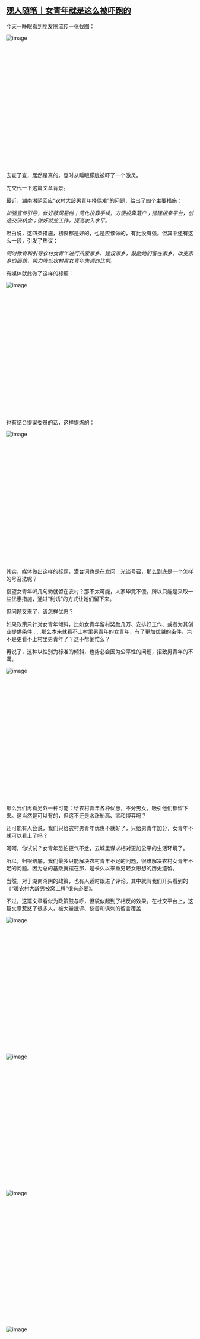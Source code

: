 <!--1633806051000-->
[观人随笔｜女青年就是这么被吓跑的](https://chinadigitaltimes.net/chinese/671851.html)
------

<p>今天一睁眼看到朋友圈流传一张截图：</p><p><noscript><img src="https://chinadigitaltimes.net/chinese/files/2021/10/post-671851-616155cd1d534.png" alt="image"></noscript><img class="lazyload" src="data:image/svg+xml,%3Csvg%20xmlns=%22http://www.w3.org/2000/svg%22%20viewBox=%220%200%20210%20140%22%3E%3C/svg%3E" data-src="https://chinadigitaltimes.net/chinese/files/2021/10/post-671851-616155cd1d534.png" alt="image"></p><p>去查了查，居然是真的，登时从睡眼朦胧被吓了一个激灵。</p><p>先交代一下这篇文章背景。</p><p>最近，湖南湘阴回应“农村大龄男青年择偶难”的问题，给出了四个主要措施：</p><p><em>加强宣传引导，做好移风易俗；简化投靠手续，方便投靠落户；搭建相亲平台，创造交流机会；做好就业工作，提高收入水平。</em></p><p>坦白说，这四条措施，初衷都是好的，也是应该做的，有比没有强。但其中还有这么一段，引发了热议：</p><p><em>同时教育和引导农村女青年进行热爱家乡、建设家乡，鼓励她们留在家乡，改变家乡的面貌，努力降低农村男女青年失调的比例</em>。</p><p>有媒体就此做了这样的标题：</p><p><noscript><img src="https://chinadigitaltimes.net/chinese/files/2021/10/post-671851-616155cd32adc.png" alt="image"></noscript><img class="lazyload" src="data:image/svg+xml,%3Csvg%20xmlns=%22http://www.w3.org/2000/svg%22%20viewBox=%220%200%20210%20140%22%3E%3C/svg%3E" data-src="https://chinadigitaltimes.net/chinese/files/2021/10/post-671851-616155cd32adc.png" alt="image"></p><p>也有结合提案委员的话，这样提炼的：</p><p><noscript><img src="https://chinadigitaltimes.net/chinese/files/2021/10/post-671851-616155cd4fbe7.png" alt="image"></noscript><img class="lazyload" src="data:image/svg+xml,%3Csvg%20xmlns=%22http://www.w3.org/2000/svg%22%20viewBox=%220%200%20210%20140%22%3E%3C/svg%3E" data-src="https://chinadigitaltimes.net/chinese/files/2021/10/post-671851-616155cd4fbe7.png" alt="image"></p><p>其实，媒体做出这样的标题，潜台词也是在发问：光谈号召，那么到底是一个怎样的号召法呢？</p><p>指望女青年听几句劝就留在农村？那不太可能，人家毕竟不傻。所以只能是采取一些优惠措施，通过“利诱”的方式让她们留下来。</p><p>但问题又来了，该怎样优惠？</p><p>如果政策只针对女青年倾斜，比如女青年留村奖励几万、安排好工作、或者为其创业提供条件……那么本来就看不上村里男青年的女青年，有了更加优越的条件，岂不是更看不上村里男青年了？这不帮倒忙么？</p><p>再说了，这种以性别为标准的倾斜，也势必会因为公平性的问题，招致男青年的不满。</p><p><noscript><img src="https://chinadigitaltimes.net/chinese/files/2021/10/post-671851-616155cd583e9." alt="image"></noscript><img class="lazyload" src="data:image/svg+xml,%3Csvg%20xmlns=%22http://www.w3.org/2000/svg%22%20viewBox=%220%200%20210%20140%22%3E%3C/svg%3E" data-src="https://chinadigitaltimes.net/chinese/files/2021/10/post-671851-616155cd583e9." alt="image"></p><p>那么我们再看另外一种可能：给农村青年各种优惠，不分男女，吸引他们都留下来。这当然是可以有的，但这不还是水涨船高、零和博弈吗？</p><p>还可能有人会说，我们只给农村男青年优惠不就好了，只给男青年加分，女青年不就可以看上了吗？</p><p>呵呵，你试试？女青年恐怕更气不忿，去城里谋求相对更加公平的生活环境了。</p><p>所以，归根结底，我们最多只能解决农村青年不足的问题，很难解决农村女青年不足的问题。因为总的基数就摆在那，是长久以来重男轻女思想的历史遗留。</p><p>当然，对于湖南湘阴的政策，也有人适时跟进了评论。其中就有我们开头看到的《“暖农村大龄男被窝工程”很有必要》。</p><p>不过，这篇文章看似为政策鼓与呼，但貌似起到了相反的效果。在社交平台上，这篇文章惹怒了很多人，被大量批评、挖苦和讽刺的留言覆盖：</p><p><noscript><img src="https://chinadigitaltimes.net/chinese/files/2021/10/post-671851-616155cd95b13.png" alt="image"></noscript><img class="lazyload" src="data:image/svg+xml,%3Csvg%20xmlns=%22http://www.w3.org/2000/svg%22%20viewBox=%220%200%20210%20140%22%3E%3C/svg%3E" data-src="https://chinadigitaltimes.net/chinese/files/2021/10/post-671851-616155cd95b13.png" alt="image"></p><p><noscript><img src="https://chinadigitaltimes.net/chinese/files/2021/10/post-671851-616155cda4c82.png" alt="image"></noscript><img class="lazyload" src="data:image/svg+xml,%3Csvg%20xmlns=%22http://www.w3.org/2000/svg%22%20viewBox=%220%200%20210%20140%22%3E%3C/svg%3E" data-src="https://chinadigitaltimes.net/chinese/files/2021/10/post-671851-616155cda4c82.png" alt="image"></p><p><noscript><img src="https://chinadigitaltimes.net/chinese/files/2021/10/post-671851-616155cdc5481.png" alt="image"></noscript><img class="lazyload" src="data:image/svg+xml,%3Csvg%20xmlns=%22http://www.w3.org/2000/svg%22%20viewBox=%220%200%20210%20140%22%3E%3C/svg%3E" data-src="https://chinadigitaltimes.net/chinese/files/2021/10/post-671851-616155cdc5481.png" alt="image"></p><p><noscript><img src="https://chinadigitaltimes.net/chinese/files/2021/10/post-671851-616155cdeea03." alt="image"></noscript><img class="lazyload" src="data:image/svg+xml,%3Csvg%20xmlns=%22http://www.w3.org/2000/svg%22%20viewBox=%220%200%20210%20140%22%3E%3C/svg%3E" data-src="https://chinadigitaltimes.net/chinese/files/2021/10/post-671851-616155cdeea03." alt="image"></p><p><noscript><img src="https://chinadigitaltimes.net/chinese/files/2021/10/post-671851-616155ce21068." alt="image"></noscript><img class="lazyload" src="data:image/svg+xml,%3Csvg%20xmlns=%22http://www.w3.org/2000/svg%22%20viewBox=%220%200%20210%20140%22%3E%3C/svg%3E" data-src="https://chinadigitaltimes.net/chinese/files/2021/10/post-671851-616155ce21068." alt="image"></p><p>的确，看到这个一本正经的标题，发在一本正经的官方网站上，作为一个男的，我也震惊了好久。</p><p>只是乍一看，我还以为是“暖男工程”呢，是为了号召男性去关爱女性呢。但看完文章发现，作者是在号召女青年留在农村，给大龄男青年暖被窝。</p><p>其实细看整篇文章的内容，作者论述的也没有太大问题。比如：</p><p><em>“加大乡村振兴力度，进一步增加农民收入，提升农村的吸引力；采取有效措施，引导农村降低结婚成本，下大力气破除高价彩礼等陈规陋习，构建新型婚育文化。”</em></p><p><em>“农村大龄男本身也要自强，想方设法用自己的双手勤劳致富，让自己强大起来，增强自己的吸引力，将女孩吸引到自己身边。”</em></p><p>这些话其实没有多大的硬伤，也是连农村大龄男青年都想得到的方法。但为什么他们还坚持留在农村守着几亩地，这就是另外一个值得深思的问题了。</p><p>关于解决农村大龄男青年娶不到媳妇儿的问题，近年来其实很多人也提出了很多方法，其中不乏奇葩。</p><p>比如，提出一妻多夫制的：</p><p><noscript><img src="https://chinadigitaltimes.net/chinese/files/2021/10/post-671851-616155ce37ceb.png" alt="image"></noscript><img class="lazyload" src="data:image/svg+xml,%3Csvg%20xmlns=%22http://www.w3.org/2000/svg%22%20viewBox=%220%200%20210%20140%22%3E%3C/svg%3E" data-src="https://chinadigitaltimes.net/chinese/files/2021/10/post-671851-616155ce37ceb.png" alt="image"></p><p>但也只能徒增笑料罢了。</p><p>男青年比女青年多了几千万，已经是一个事实，再怎么调节，按照法定的、公序良俗的一对一的结婚规范，也必然有大量男青年落单。</p><p>到底该怎么办？这恐怕只能从供给侧进行改革，也即引进更多的国外新娘。</p><p>说白了，那群找不到媳妇儿的男青年，归根结底不还是自身各方面的条件不尽如人意吗？但是对比国外的一些地区，他们的条件就未必没有优势了。</p><p>当然，这也只是解一时燃眉之急。</p><p>从根本上来说，若想让青年男女多结婚、多生孩子，那是一个多么庞大的、复杂的、长期的、艰巨的工程呀。</p><p>而所谓的“服侍”“暖被窝工程”等措辞，确定不是成心的？但女青年就是这么被吓跑的。</p><p><noscript><img src="https://chinadigitaltimes.net/chinese/files/2021/10/post-671851-616155ce4815a." alt="img"></noscript><img class="lazyload" src="data:image/svg+xml,%3Csvg%20xmlns=%22http://www.w3.org/2000/svg%22%20viewBox=%220%200%20210%20140%22%3E%3C/svg%3E" data-src="https://chinadigitaltimes.net/chinese/files/2021/10/post-671851-616155ce4815a." alt="img"></p><div class="addtoany_share_save_container addtoany_content addtoany_content_bottom"><div class="a2a_kit a2a_kit_size_32 addtoany_list" data-a2a-url="https://chinadigitaltimes.net/chinese/671851.html" data-a2a-title="观人随笔｜女青年就是这么被吓跑的"><a class="a2a_button_facebook" href="https://www.addtoany.com/add_to/facebook?linkurl=https%3A%2F%2Fchinadigitaltimes.net%2Fchinese%2F671851.html&amp;linkname=%E8%A7%82%E4%BA%BA%E9%9A%8F%E7%AC%94%EF%BD%9C%E5%A5%B3%E9%9D%92%E5%B9%B4%E5%B0%B1%E6%98%AF%E8%BF%99%E4%B9%88%E8%A2%AB%E5%90%93%E8%B7%91%E7%9A%84" title="Facebook" rel="nofollow noopener" target="_blank"></a><a class="a2a_button_twitter" href="https://www.addtoany.com/add_to/twitter?linkurl=https%3A%2F%2Fchinadigitaltimes.net%2Fchinese%2F671851.html&amp;linkname=%E8%A7%82%E4%BA%BA%E9%9A%8F%E7%AC%94%EF%BD%9C%E5%A5%B3%E9%9D%92%E5%B9%B4%E5%B0%B1%E6%98%AF%E8%BF%99%E4%B9%88%E8%A2%AB%E5%90%93%E8%B7%91%E7%9A%84" title="Twitter" rel="nofollow noopener" target="_blank"></a><a class="a2a_button_telegram" href="https://www.addtoany.com/add_to/telegram?linkurl=https%3A%2F%2Fchinadigitaltimes.net%2Fchinese%2F671851.html&amp;linkname=%E8%A7%82%E4%BA%BA%E9%9A%8F%E7%AC%94%EF%BD%9C%E5%A5%B3%E9%9D%92%E5%B9%B4%E5%B0%B1%E6%98%AF%E8%BF%99%E4%B9%88%E8%A2%AB%E5%90%93%E8%B7%91%E7%9A%84" title="Telegram" rel="nofollow noopener" target="_blank"></a><a class="a2a_button_reddit" href="https://www.addtoany.com/add_to/reddit?linkurl=https%3A%2F%2Fchinadigitaltimes.net%2Fchinese%2F671851.html&amp;linkname=%E8%A7%82%E4%BA%BA%E9%9A%8F%E7%AC%94%EF%BD%9C%E5%A5%B3%E9%9D%92%E5%B9%B4%E5%B0%B1%E6%98%AF%E8%BF%99%E4%B9%88%E8%A2%AB%E5%90%93%E8%B7%91%E7%9A%84" title="Reddit" rel="nofollow noopener" target="_blank"></a><a class="a2a_button_whatsapp" href="https://www.addtoany.com/add_to/whatsapp?linkurl=https%3A%2F%2Fchinadigitaltimes.net%2Fchinese%2F671851.html&amp;linkname=%E8%A7%82%E4%BA%BA%E9%9A%8F%E7%AC%94%EF%BD%9C%E5%A5%B3%E9%9D%92%E5%B9%B4%E5%B0%B1%E6%98%AF%E8%BF%99%E4%B9%88%E8%A2%AB%E5%90%93%E8%B7%91%E7%9A%84" title="WhatsApp" rel="nofollow noopener" target="_blank"></a><a class="a2a_button_email" href="https://www.addtoany.com/add_to/email?linkurl=https%3A%2F%2Fchinadigitaltimes.net%2Fchinese%2F671851.html&amp;linkname=%E8%A7%82%E4%BA%BA%E9%9A%8F%E7%AC%94%EF%BD%9C%E5%A5%B3%E9%9D%92%E5%B9%B4%E5%B0%B1%E6%98%AF%E8%BF%99%E4%B9%88%E8%A2%AB%E5%90%93%E8%B7%91%E7%9A%84" title="Email" rel="nofollow noopener" target="_blank"></a><a class="a2a_button_copy_link" href="https://www.addtoany.com/add_to/copy_link?linkurl=https%3A%2F%2Fchinadigitaltimes.net%2Fchinese%2F671851.html&amp;linkname=%E8%A7%82%E4%BA%BA%E9%9A%8F%E7%AC%94%EF%BD%9C%E5%A5%B3%E9%9D%92%E5%B9%B4%E5%B0%B1%E6%98%AF%E8%BF%99%E4%B9%88%E8%A2%AB%E5%90%93%E8%B7%91%E7%9A%84" title="Copy Link" rel="nofollow noopener" target="_blank"></a><a class="a2a_dd addtoany_share_save addtoany_share" href="https://www.addtoany.com/share"></a></div></div>
